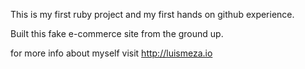 This is my first ruby project and my first hands on github experience.

Built this fake e-commerce site from the ground up.

for more info about myself visit http://luismeza.io
